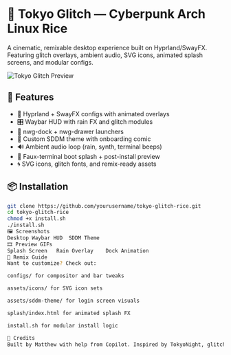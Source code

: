 # 🌆 Tokyo Glitch — Cyberpunk Arch Linux Rice

A cinematic, remixable desktop experience built on Hyprland/SwayFX. Featuring glitch overlays, ambient audio, SVG icons, animated splash screens, and modular configs.

![Tokyo Glitch Preview](screenshots/tokyo-glitch-desktop.png)

## 🚀 Features

- 🧬 Hyprland + SwayFX configs with animated overlays
- 🎛️ Waybar HUD with rain FX and glitch modules
- 🧩 nwg-dock + nwg-drawer launchers
- 🎨 Custom SDDM theme with onboarding comic
- 🔊 Ambient audio loop (rain, synth, terminal beeps)
- 💠 Faux-terminal boot splash + post-install preview
- 🌀 SVG icons, glitch fonts, and remix-ready assets

## 📦 Installation

```bash
git clone https://github.com/yourusername/tokyo-glitch-rice.git
cd tokyo-glitch-rice
chmod +x install.sh
./install.sh
🖼️ Screenshots
Desktop	Waybar HUD	SDDM Theme
🎞️ Preview GIFs
Splash Screen	Rain Overlay	Dock Animation
🧠 Remix Guide
Want to customize? Check out:

configs/ for compositor and bar tweaks

assets/icons/ for SVG icon sets

assets/sddm-theme/ for login screen visuals

splash/index.html for animated splash FX

install.sh for modular install logic

💬 Credits
Built by Matthew with help from Copilot. Inspired by TokyoNight, glitch art, and ambient storytelling.
